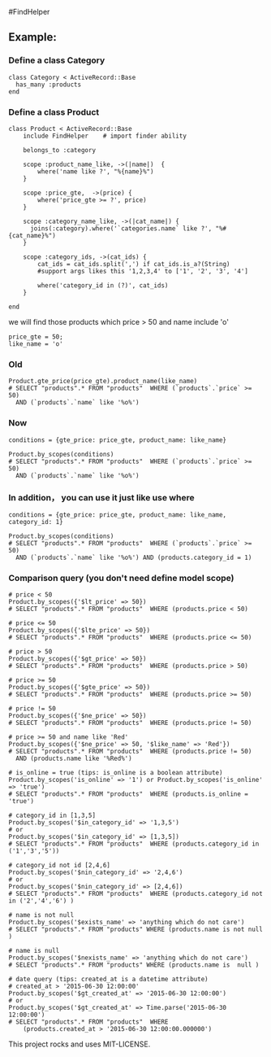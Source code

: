 #FindHelper

## Example:
### Define a class Category
	class Category < ActiveRecord::Base
	  has_many :products
	end

### Define a class Product

    class Product < ActiveRecord::Base
    	include FindHelper    # import finder ability
    	
    	belongs_to :category

    	scope :product_name_like, ->(|name|)  {
    		where('name like ?', "%{name}%")
        }
        
        scope :price_gte,  ->(price) {
        	where('price_gte >= ?', price)
        }
        
        scope :category_name_like, ->(|cat_name|) {
          joins(:category).where('`categories.name` like ?', "%#{cat_name}%")
        }
        
        scope :category_ids, ->(cat_ids) {
            cat_ids = cat_ids.split(',') if cat_ids.is_a?(String)
            #support args likes this '1,2,3,4' to ['1', '2', '3', '4']
           
            where('category_id in (?)', cat_ids)
        }

    end
    

we will find those products which price > 50 and name include 'o'
  
  	price_gte = 50;
  	like_name = 'o'
  	
### Old 
  	Product.gte_price(price_gte).product_name(like_name)
  	# SELECT "products".* FROM "products"  WHERE (`products`.`price` >= 50)
  	  AND (`products`.`name` like '%o%')
  	
### Now
  	conditions = {gte_price: price_gte, product_name: like_name}  
  	
  	Product.by_scopes(conditions)
  	# SELECT "products".* FROM "products"  WHERE (`products`.`price` >= 50)
  	  AND (`products`.`name` like '%o%')
  	
### In addition， you can use it just like use where
  	
  	conditions = {gte_price: price_gte, product_name: like_name, category_id: 1}
  	
  	Product.by_scopes(conditions)
  	# SELECT "products".* FROM "products"  WHERE (`products`.`price` >= 50)
  	  AND (`products`.`name` like '%o%') AND (products.category_id = 1)

### Comparison query (you don't need define model scope)
   
   	# price < 50
   	Product.by_scopes({'$lt_price' => 50})
   	# SELECT "products".* FROM "products"  WHERE (products.price < 50)
   
   	# price <= 50
   	Product.by_scopes({'$lte_price' => 50})
   	# SELECT "products".* FROM "products"  WHERE (products.price <= 50)
   
   	# price > 50
   	Product.by_scopes({'$gt_price' => 50})
   	# SELECT "products".* FROM "products"  WHERE (products.price > 50)
   
   	# price >= 50
   	Product.by_scopes({'$gte_price' => 50})
   	# SELECT "products".* FROM "products"  WHERE (products.price >= 50) 
   
   	# price != 50
   	Product.by_scopes({'$ne_price' => 50})
   	# SELECT "products".* FROM "products"  WHERE (products.price != 50)
   
   	# price >= 50 and name like 'Red'
   	Product.by_scopes({'$ne_price' => 50, '$like_name' => 'Red'})
    # SELECT "products".* FROM "products"  WHERE (products.price != 50)
      AND (products.name like '%Red%')
    
    # is_online = true (tips: is_online is a boolean attribute)
    Product.by_scopes('is_online' => '1') or Product.by_scopes('is_online' => 'true')
    # SELECT "products".* FROM "products"  WHERE (products.is_online = 'true')
     
  	# category_id in [1,3,5]
  	Product.by_scopes('$in_category_id' => '1,3,5')
  	# or
  	Product.by_scopes('$in_category_id' => [1,3,5])
  	# SELECT "products".* FROM "products"  WHERE (products.category_id in ('1','3','5'))
  	
  	# category_id not id [2,4,6]
  	Product.by_scopes('$nin_category_id' => '2,4,6')
  	# or
  	Product.by_scopes('$nin_category_id' => [2,4,6])
  	# SELECT "products".* FROM "products"  WHERE (products.category_id not in ('2','4','6') )
  	
  	# name is not null
  	Product.by_scopes('$exists_name' => 'anything which do not care')
  	# SELECT "products".* FROM "products" WHERE (products.name is not null )
  	
  	# name is null	  	
    Product.by_scopes('$nexists_name' => 'anything which do not care')
  	# SELECT "products".* FROM "products" WHERE (products.name is  null )
  	
  	# date query (tips: created_at is a datetime attribute)
  	# created_at > '2015-06-30 12:00:00'
  	Product.by_scopes('$gt_created_at' => '2015-06-30 12:00:00')
  	# or
  	Product.by_scopes('$gt_created_at' => Time.parse('2015-06-30 12:00:00')
  	# SELECT "products".* FROM "products"  WHERE
  	    (products.created_at > '2015-06-30 12:00:00.000000')
  	




This project rocks and uses MIT-LICENSE.